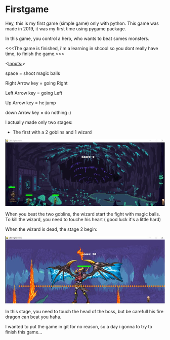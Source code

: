 # Firstgame
Hey, this is my first game (simple game) only with python.
This game was made in 2019, it was my first time using pygame package.

In this game, you control a hero, who wants to beat somes monsters.

<<<The game is finished, i'm a learning in shcool so you dont really have time, to finish the game.>>>

<<Inputs:>>

space = shoot magic balls

Right Arrow key = going Right

Left Arrow key = going Left

Up Arrow key = he jump

down Arrow key = do nothing :)


I actually made only two stages:

  - The first with a 2 goblins and 1 wizard

![](ForReadMe/stage1.JPG)
 
 When you beat the two goblins, the wizard start the fight with magic balls.
 To kill the wizard, you need to touche his heart ( good luck it's a little hard)
 
 When the wizard is dead, the stage 2 begin:
 
![](ForReadMe/stage2.JPG)
 
 In this stage, you need to touch the head of the boss, but be carefull his fire dragon can beat you haha.
 
 
 I wanted to put the game in git for no reason, so a day i gonna to try to finish this game... 
